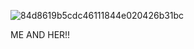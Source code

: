 ![84d8619b5cdc46111844e020426b31bc](https://github.com/user-attachments/assets/3cacc49a-61d8-4290-b2ae-351ad1c1ecc1)

ME AND HER!!


